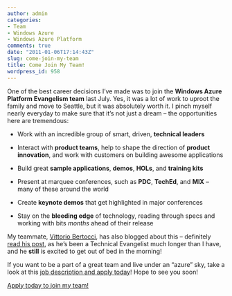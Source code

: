 ```yaml
---
author: admin
categories:
- Team
- Windows Azure
- Windows Azure Platform
comments: true
date: "2011-01-06T17:14:43Z"
slug: come-join-my-team
title: Come Join My Team!
wordpress_id: 958
---
```


One of the best career decisions I’ve made was to join the **Windows Azure Platform Evangelism team** last July. Yes, it was a lot of work to uproot the family and move to Seattle, but it was absolutely worth it. I pinch myself nearly everyday to make sure that it’s not just a dream – the opportunities here are tremendous:

 
  * Work with an incredible group of smart, driven, **technical leaders**
   
  * Interact with **product teams**, help to shape the direction of **product innovation**, and work with customers on building awesome applications 
   
  * Build great **sample applications**, **demos**, **HOLs**, and **training kits**
   
  * Present at marquee conferences, such as **PDC**, **TechEd**, and **MIX** – many of these around the world 
   
  * Create **keynote demos** that get highlighted in major conferences 
   
  * Stay on the **bleeding edge** of technology, reading through specs and working with bits _months_ ahead of their release 
 

My teammate, [Vittorio Bertocci](http://blogs.msdn.com/b/vbertocci/), has also blogged about this – definitely [read his post](http://blogs.msdn.com/b/vbertocci/archive/2011/01/06/my-team-is-hiring.aspx), as he’s been a Technical Evangelist much longer than I have, and he **still** is excited to get out of bed in the morning!

 

If you want to be a part of a great team and live under an “azure” sky, take a look at this [job description and apply today](https://careers.microsoft.com/JobDetails.aspx?ss=&pg=0&so=&rw=3&jid=20714&jlang=EN)! Hope to see you soon!

 

[Apply today to join my team!](https://careers.microsoft.com/JobDetails.aspx?ss=&pg=0&so=&rw=3&jid=20714&jlang=EN)
